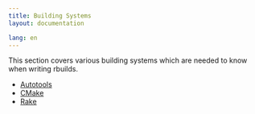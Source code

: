 ```yaml
---
title: Building Systems
layout: documentation

lang: en
---
```


This section covers various building systems which are needed to know when writing
rbuilds.

- [Autotools](/en/docs/packo/building-systems/autotools.html)
- [CMake](/en/docs/packo/building-systems/cmake.html)
- [Rake](/en/docs/packo/building-systems/rake.html)

